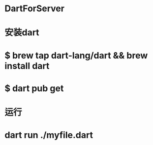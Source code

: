 # DartForServer
# 安装dart
# $ brew tap dart-lang/dart && brew install dart
# $ dart pub get
# 运行
# dart run ./myfile.dart
